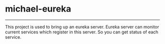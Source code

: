 # michael-eureka
---
This project is used to bring up an eureka server.
  Eureka server can monitor current services which register in this server.
  So you can get status of each service.
